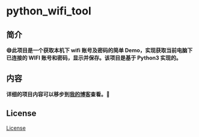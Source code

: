 # python_wifi_tool

## 简介

**😄此项目是一个获取本机下 wifi 账号及密码的简单 Demo，实现获取当前电脑下已连接的 WIFI 账号和密码，显示并保存。该项目是基于 Python3 实现的。**

## 内容

**详细的项目内容可以移步到[我的博客](https://www.nixgnauhcuy.top)查看。🚀**

## License

[License](https://github.com/nixgnauhcuy/python_wifi_tool/blob/main/LICENSE)
